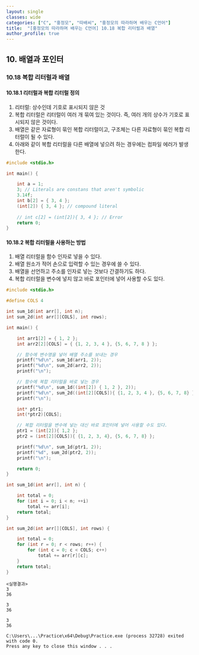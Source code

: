 ```yaml
---
layout: single
classes: wide
categories: ["C", "홍정모", "따배씨", "홍정모의 따라하며 배우는 C언어"]
title:  "[홍정모의 따라하며 배우는 C언어] 10.18 복합 리터럴과 배열"
author_profile: true
---
```


## 10. 배열과 포인터

### 10.18 복합 리터럴과 배열

#### 10.18.1 리터럴과 복합 리터럴 정의

1. 리터럴: 상수인데 기호로 표시되지 않은 것
2. 복합 리터럴은 리터럴이 여러 개 묶여 있는 것이다. 즉, 여러 개의 상수가 기호로 표시되지 않은 것이다.
3. 배열은 같은 자료형이 묶인 복합 리터럴이고, 구조체는 다른 자료형이 묶인 복합 리터럴이 될 수 있다.
4. 아래와 같이 복합 리터럴을 다른 배열에 넣으려 하는 경우에는 컴파일 에러가 발생한다.

```c
#include <stdio.h>

int main() {

	int a = 1;
	3; // Literals are constans that aren't symbolic
	3.14f;
	int b[2] = { 3, 4 };
	(int[2]) { 3, 4 }; // compound literal
    
	// int c[2] = (int[2]){ 3, 4 }; // Error
	return 0;
}
```

#### 10.18.2 복합 리터럴을 사용하는 방법

1. 배열 리터럴을 함수 인자로 넣을 수 있다.
2. 배열 원소가 적어 손으로 입력할 수 있는 경우에 쓸 수 있다.
3. 배열을 선언하고 주소를 인자로 넣는 것보다 간결하기도 하다.
4. 복합 리터럴을 변수에 넣지 않고 바로 포인터에 넣어 사용할 수도 있다.

```c
#include <stdio.h>

#define COLS 4

int sum_1d(int arr[], int n);
int sum_2d(int arr[][COLS], int rows);

int main() {

	int arr1[2] = { 1, 2 };
	int arr2[2][COLS] = { {1, 2, 3, 4 }, {5, 6, 7, 8 } };

	// 함수에 변수명을 넣어 배열 주소를 보내는 경우
	printf("%d\n", sum_1d(arr1, 2));
	printf("%d\n", sum_2d(arr2, 2));
	printf("\n");

	// 함수에 복합 리터럴을 바로 넣는 경우
	printf("%d\n", sum_1d((int[2]) { 1, 2 }, 2));
	printf("%d\n", sum_2d((int[2][COLS]){ {1, 2, 3, 4 }, {5, 6, 7, 8} }, 2));
	printf("\n");

	int* ptr1;
	int(*ptr2)[COLS];

	// 복합 리터럴을 변수에 넣는 대신 바로 포인터에 넣어 사용할 수도 있다.
	ptr1 = (int[2]){ 1,2 };
	ptr2 = (int[2][COLS]){ {1, 2, 3, 4}, {5, 6, 7, 8} };

	printf("%d\n", sum_1d(ptr1, 2)); 
	printf("%d", sum_2d(ptr2, 2));
	printf("\n");

	return 0;
}

int sum_1d(int arr[], int n) {

	int total = 0;
	for (int i = 0; i < n; ++i)
		total += arr[i];
	return total;
}

int sum_2d(int arr[][COLS], int rows) {

	int total = 0;
	for (int r = 0; r < rows; r++) {
		for (int c = 0; c < COLS; c++)
			total += arr[r][c];
	}
	return total;
}
```
```
<실행결과>
3
36

3
36

3
36

C:\Users\...\Practice\x64\Debug\Practice.exe (process 32728) exited with code 0.
Press any key to close this window . . .
```



